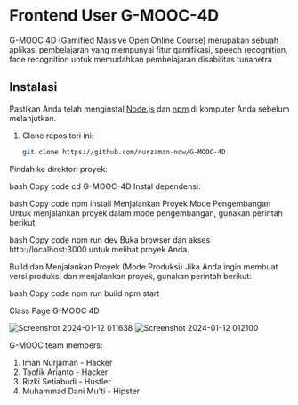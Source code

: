 # Frontend User G-MOOC-4D

G-MOOC 4D (Gamified Massive Open Online Course) merupakan sebuah aplikasi pembelajaran  yang mempunyai fitur gamifikasi, speech recognition, face recognition untuk memudahkan pembelajaran disabilitas tunanetra

## Instalasi

Pastikan Anda telah menginstal [Node.js](https://nodejs.org/) dan [npm](https://www.npmjs.com/) di komputer Anda sebelum melanjutkan.

1. Clone repositori ini:
   ```bash
   git clone https://github.com/nurzaman-now/G-MOOC-4D
Pindah ke direktori proyek:

bash
Copy code
cd G-MOOC-4D
Instal dependensi:

bash
Copy code
npm install
Menjalankan Proyek
Mode Pengembangan
Untuk menjalankan proyek dalam mode pengembangan, gunakan perintah berikut:

bash
Copy code
npm run dev
Buka browser dan akses http://localhost:3000 untuk melihat proyek Anda.

Build dan Menjalankan Proyek (Mode Produksi)
Jika Anda ingin membuat versi produksi dan menjalankan proyek, gunakan perintah berikut:

bash
Copy code
npm run build
npm start


Class Page G-MOOC 4D

![Screenshot 2024-01-12 011638](https://github.com/nurzaman-now/G-MOOC-4D/assets/75087977/12e58087-be5d-416f-9b31-ef7e14c3b34e)
![Screenshot 2024-01-12 012100](https://github.com/nurzaman-now/G-MOOC-4D/assets/75087977/5e027afc-f52b-4df1-b7df-3609778dadd5)

G-MOOC team members:
1. Iman Nurjaman - Hacker
2. Taofik Arianto - Hacker
3. Rizki Setiabudi - Hustler
4. Muhammad Dani Mu'ti - Hipster
